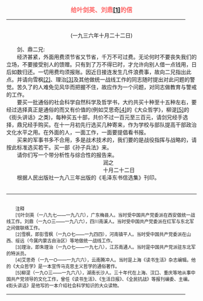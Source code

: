 <center><FONT style="FONT-SIZE: 12pt" COLOR="#FF6666"><B>给叶剑英、刘鼎<a href="#tail">[1]</a>的信</B></center></FONT>
<HR color="#EE9B73" size="1" width="94%">
<BR>
<center>(一九三六年十月二十二日)</center>
<BR>
　　剑、鼎二兄:
<BR>
　　经济甚紧，外面用费须节省又节省，千万不可过费。无论何时不要丧失我们的立场，不要接受别人的馈赠。只有到了万不得已时，才允许向别人借一点钱用，日后如数归还。一切用费均须报账。因近日接连发生几件浪费事，故向二兄指出此点。并请向雪枫<a href="#tail">[2]</a>、理治<a href="#tail">[3]</a>及其他做统一战线工作的同志随时提出对此问题的警觉。苦久了的人难免见风华而把握不住，故应作为一个问题，对同志做教育与警戒的工作。
<BR>
　　要买一批通俗的社会科学自然科学及哲学书，大约共买十种至十五种左右，要经过选择真正是通俗的而又有价值的(例如艾思奇<a href="#tail">[4]</a>的《大众哲学》，柳湜<a href="#tail">[5]</a>的《街头讲话》之类)，每种买五十部，共价不过一百元至三百元，请剑兄经手选择，鼎兄经手购买。在十一月初先行选买几种寄来，作为学校与部队提高干部政治文化水平之用。在外面的人，一面工作，一面要提倡看书报。
<BR>
　　买来的军事书多不合用，多是战术技术的，我们要的是战役指挥与战略的，请按此标准选买若干。买一部《孙子兵法》来。
<BR>
　　请你们写一个带分析性与综合性的报告来。
<BR>
　　　　　　　　　　　　　　　　　　 润之
<BR>
　　　　　　　　　　　　　　　　　　 十月二十二日
<BR>
　　根据人民出版社一九八三年出版的《毛泽东书信选集》刊印。
<BR>
　　<hr><a name="tail"></a>    <FONT style="FONT-SIZE: 9pt">
<BR>
　　注释
<BR>
　　[1]叶剑英（一八九七——一九八六），广东梅县人。当时受中国共产党委派在西安做统一战线工作。刘鼎（一九○三——一九八六），四川南溪人。当时受中国共产党委派在红军与东北军之间做联络工作。
<BR>
　　[2]雪枫，即彭雪枫（一九○七——一九四四），河南镇平人。当时受中国共产党委派在山西、绥远（今属内蒙古自治区）等地做统一战线工作。
<BR>
　　[3]理治，即朱理治（一九○七——一九七八），江苏南通人。当时是中国共产党派驻东北军的特派员。
<BR>
　　[4]艾思奇（一九一○——一九六六），云南腾冲人。当时是上海《读书生活》杂志编辑。他的《大众哲学》是一本宣传马克思主义哲学的通俗著作。
<BR>
　　[5]柳湜（一九○三——一九六八），湖南长沙人。三十年代在上海、汉口、重庆等地从事中国共产党领导的文化工作，曾任《读书生活》、《生活日报》、《全民抗战》等报刊编委、主编。《街头讲话》是他写的一本介绍社会科学知识的大众读物。
<BR>
</FONT>
<HR color="#EE9B73" size="1" width="94%">

